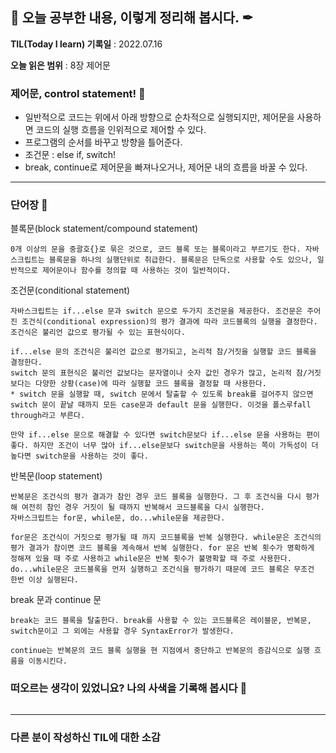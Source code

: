 ## 📕 오늘 공부한 내용, 이렇게 정리해 봅시다. ✒

**TIL(Today I learn) 기록일** : 2022.07.16

**오늘 읽은 범위** : 8장 제어문

### 제어문, control statement! 📑

- 일반적으로 코드는 위에서 아래 방향으로 순차적으로 실행되지만, 제어문을 사용하면 코드의 실행 흐름을 인위적으로 제어할 수 있다.
- 프로그램의 순서를 바꾸고 방향을 틀어준다.
- 조건문 : else if, switch!
- break, continue로 제어문을 빠져나오거나, 제어문 내의 흐름을 바꿀 수 있다.

---

### 단어장 🔖

블록문(block statement/compound statement)

```
0개 이상의 문을 중괄호{}로 묶은 것으로, 코드 블록 또는 블록이라고 부르기도 한다. 자바스크립트는 블록문을 하나의 실행단위로 취급한다. 블록문은 단독으로 사용할 수도 있으나, 일반적으로 제어문이나 함수를 정의할 때 사용하는 것이 일반적이다.
```

조건문(conditional statement)

```
자바스크립트는 if...else 문과 switch 문으로 두가지 조건문을 제공한다. 조건문은 주어진 조건식(conditional expression)의 평가 결과에 따라 코드블록의 실행을 결정한다. 조건식은 불리언 값으로 평가될 수 있는 표현식이다.

if...else 문의 조건식은 불리언 값으로 평가되고, 논리적 참/거짓을 실행할 코드 블록을 결정한다.
switch 문의 표현식은 불리언 값보다는 문자열이나 숫자 값인 경우가 많고, 논리적 참/거짓보다는 다양한 상황(case)에 따라 실행할 코드 블록을 결정할 때 사용한다.
* switch 문을 실행할 때, switch 문에서 탈출할 수 있도록 break를 걸어주지 않으면 switch 문이 끝날 때까지 모든 case문과 default 문을 실행한다. 이것을 폴스루fall through라고 부른다.

만약 if...else 문으로 해결할 수 있다면 switch문보다 if...else 문을 사용하는 편이 좋다. 하지만 조건이 너무 많아 if...else문보다 switch문을 사용하는 쪽이 가독성이 더 높다면 switch문을 사용하는 것이 좋다.
```

반복문(loop statement)

```
반복문은 조건식의 평가 결과가 참인 경우 코드 블록을 실행한다. 그 후 조건식을 다시 평가해 여전히 참인 경우 거짓이 될 때까지 반복해서 코드블록을 다시 실행한다.
자바스크립트는 for문, while문, do...while문을 제공한다.

for문은 조건식이 거짓으로 평가될 때 까지 코드블록을 반복 실행한다. while문은 조건식의 평가 결과가 참이면 코드 블록을 계속해서 반복 실행한다. for 문은 반복 횟수가 명확하게 정해져 있을 때 주로 사용하고 while문은 반복 횟수가 불명확할 때 주로 사용한다.
do...while문은 코드블록을 먼저 실행하고 조건식을 평가하기 때문에 코드 블록은 무조건 한번 이상 실행된다.
```

break 문과 continue 문

```
break는 코드 블록을 탈출한다. break를 사용할 수 있는 코드블록은 레이블문, 반복문, switch문이고 그 외에는 사용할 경우 SyntaxError가 발생한다.

continue는 반복문의 코드 블록 실행을 현 지점에서 중단하고 반복문의 증감식으로 실행 흐름을 이동시킨다.
```

### 떠오르는 생각이 있었니요? 나의 사색을 기록해 봅시다 💭

```

```

---

### 다른 분이 작성하신 TIL에 대한 소감

```

```
